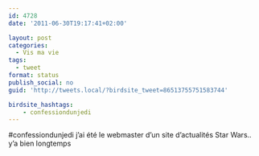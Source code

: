 ```yaml
---
id: 4728
date: '2011-06-30T19:17:41+02:00'

layout: post
categories:
  - Vis ma vie
tags:
  - tweet
format: status
publish_social: no
guid: 'http://tweets.local/?birdsite_tweet=86513755751583744'

birdsite_hashtags:
    - confessiondunjedi
---
```


\#confessiondunjedi j’ai été le webmaster d’un site d’actualités Star Wars.. y’a bien longtemps